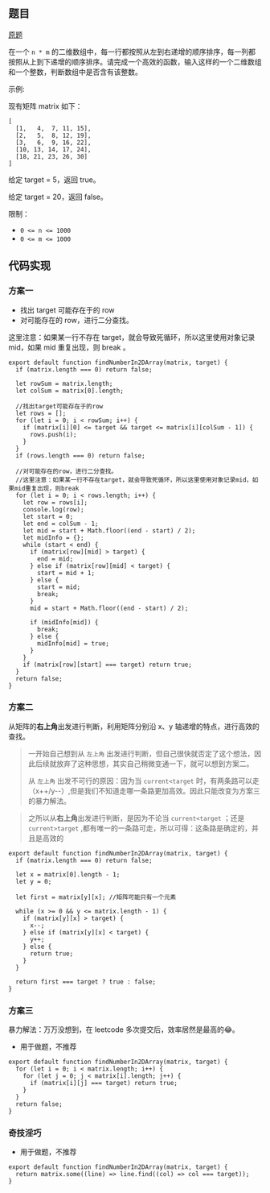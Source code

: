 ## 题目

[原题](https://leetcode-cn.com/problems/er-wei-shu-zu-zhong-de-cha-zhao-lcof)

在一个 `n * m` 的二维数组中，每一行都按照从左到右递增的顺序排序，每一列都按照从上到下递增的顺序排序。请完成一个高效的函数，输入这样的一个二维数组和一个整数，判断数组中是否含有该整数。

 

示例:

现有矩阵 matrix 如下：

```
[
  [1,   4,  7, 11, 15],
  [2,   5,  8, 12, 19],
  [3,   6,  9, 16, 22],
  [10, 13, 14, 17, 24],
  [18, 21, 23, 26, 30]
]
```

给定 target = 5，返回 true。

给定 target = 20，返回 false。

 

限制：

* `0 <= n <= 1000`
* `0 <= m <= 1000`

## 代码实现

### 方案一

* 找出 target 可能存在于的 row 
* 对可能存在的 row，进行二分查找。

这里注意：如果某一行不存在 target，就会导致死循环，所以这里使用对象记录mid，如果 mid 重复出现，则 break 。

```
export default function findNumberIn2DArray(matrix, target) {
  if (matrix.length === 0) return false;

  let rowSum = matrix.length;
  let colSum = matrix[0].length;

  //找出target可能存在于的row
  let rows = [];
  for (let i = 0; i < rowSum; i++) {
    if (matrix[i][0] <= target && target <= matrix[i][colSum - 1]) {
      rows.push(i);
    }
  }
  if (rows.length === 0) return false;

  //对可能存在的row，进行二分查找。
  //这里注意：如果某一行不存在target，就会导致死循环，所以这里使用对象记录mid，如果mid重复出现，则break
  for (let i = 0; i < rows.length; i++) {
    let row = rows[i];
    console.log(row);
    let start = 0;
    let end = colSum - 1;
    let mid = start + Math.floor((end - start) / 2);
    let midInfo = {};
    while (start < end) {
      if (matrix[row][mid] > target) {
        end = mid;
      } else if (matrix[row][mid] < target) {
        start = mid + 1;
      } else {
        start = mid;
        break;
      }
      mid = start + Math.floor((end - start) / 2);

      if (midInfo[mid]) {
        break;
      } else {
        midInfo[mid] = true;
      }
    }
    if (matrix[row][start] === target) return true;
  }
  return false;
}
```

### 方案二

从矩阵的**右上角**出发进行判断，利用矩阵分别沿 x、y 轴递增的特点，进行高效的查找。

>一开始自己想到从 `左上角` 出发进行判断，但自己很快就否定了这个想法，因此后续就放弃了这种思想，其实自己稍微变通一下，就可以想到方案二。
>
>从 `左上角` 出发不可行的原因：因为当 `current<target` 时，有两条路可以走（x++/y--）,但是我们不知道走哪一条路更加高效。因此只能改变为方案三的暴力解法。

>之所以从**右上角**出发进行判断，是因为不论当 `current<target` ；还是 `current>target` ,都有唯一的一条路可走，所以可得：这条路是确定的，并且是高效的

```
export default function findNumberIn2DArray(matrix, target) {
  if (matrix.length === 0) return false;

  let x = matrix[0].length - 1;
  let y = 0;

  let first = matrix[y][x]; //矩阵可能只有一个元素

  while (x >= 0 && y <= matrix.length - 1) {
    if (matrix[y][x] > target) {
      x--;
    } else if (matrix[y][x] < target) {
      y++;
    } else {
      return true;
    }
  }

  return first === target ? true : false;
}
```

### 方案三

暴力解法：万万没想到，在 leetcode 多次提交后，效率居然是最高的😂。

* 用于做题，不推荐

```
export default function findNumberIn2DArray(matrix, target) {
  for (let i = 0; i < matrix.length; i++) {
    for (let j = 0; j < matrix[i].length; j++) {
      if (matrix[i][j] === target) return true;
    }
  }
  return false;
}
```

### 奇技淫巧

* 用于做题，不推荐

```
export default function findNumberIn2DArray(matrix, target) {
  return matrix.some((line) => line.find((col) => col === target));
}
```

